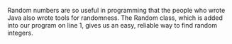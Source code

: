 Random numbers are so useful in programming that the people who wrote Java also wrote tools for randomness. The <word data-key="random">Random</word> class, which is added into our program on line 1, gives us an easy, reliable way to <word data-key="random-int">find random integers</word>.